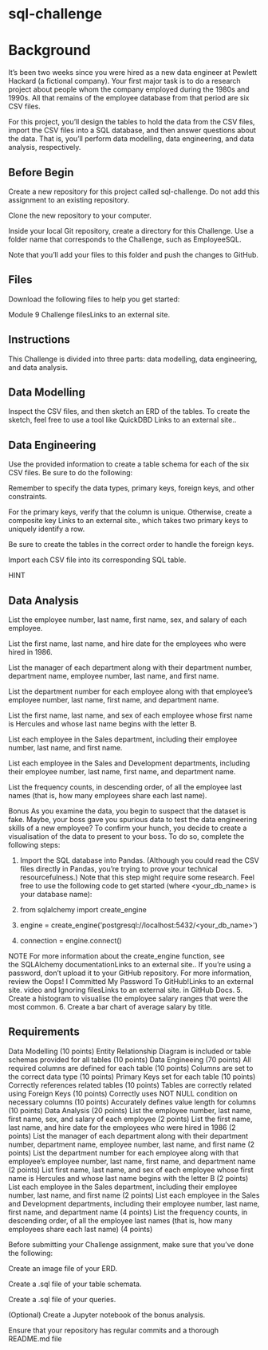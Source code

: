 # sql-challenge
# Background
It’s been two weeks since you were hired as a new data engineer at Pewlett Hackard (a fictional company). Your first major task is to do a research project about people whom the company employed during the 1980s and 1990s. All that remains of the employee database from that period are six CSV files.

For this project, you’ll design the tables to hold the data from the CSV files, import the CSV files into a SQL database, and then answer questions about the data. That is, you’ll perform data modelling, data engineering, and data analysis, respectively.

## Before Begin
Create a new repository for this project called sql-challenge. Do not add this assignment to an existing repository.

Clone the new repository to your computer.

Inside your local Git repository, create a directory for this Challenge. Use a folder name that corresponds to the Challenge, such as EmployeeSQL.

Note that you’ll add your files to this folder and push the changes to GitHub.

## Files
Download the following files to help you get started:

Module 9 Challenge filesLinks to an external site.

## Instructions
This Challenge is divided into three parts: data modelling, data engineering, and data analysis.

## Data Modelling
Inspect the CSV files, and then sketch an ERD of the tables. To create the sketch, feel free to use a tool like QuickDBD Links to an external site..

## Data Engineering
Use the provided information to create a table schema for each of the six CSV files. Be sure to do the following:

Remember to specify the data types, primary keys, foreign keys, and other constraints.

For the primary keys, verify that the column is unique. Otherwise, create a composite key Links to an external site., which takes two primary keys to uniquely identify a row.

Be sure to create the tables in the correct order to handle the foreign keys.

Import each CSV file into its corresponding SQL table.

HINT
## Data Analysis
List the employee number, last name, first name, sex, and salary of each employee.

List the first name, last name, and hire date for the employees who were hired in 1986.

List the manager of each department along with their department number, department name, employee number, last name, and first name.

List the department number for each employee along with that employee’s employee number, last name, first name, and department name.

List the first name, last name, and sex of each employee whose first name is Hercules and whose last name begins with the letter B.

List each employee in the Sales department, including their employee number, last name, and first name.

List each employee in the Sales and Development departments, including their employee number, last name, first name, and department name.

List the frequency counts, in descending order, of all the employee last names (that is, how many employees share each last name).

Bonus
As you examine the data, you begin to suspect that the dataset is
fake. Maybe, your boss gave you spurious data to test the data
engineering skills of a new employee? To confirm your hunch, you
decide to create a visualisation of the data to present to your boss.
To do so, complete the following steps:
1. Import the SQL database into Pandas. (Although you could
read the CSV files directly in Pandas, you’re trying to prove
your technical resourcefulness.) Note that this step might
require some research. Feel free to use the following code to
get started (where &lt;your_db_name&gt; is your database name):

2. from sqlalchemy import create_engine

3. engine = create_engine(&#39;postgresql://localhost:5432/&lt;your_db_name&gt;&#39;)

4. connection = engine.connect()

NOTE
For more information about the create_engine function, see
the SQLAlchemy documentationLinks to an external site..
If you’re using a password, don’t upload it to your GitHub
repository. For more information, review the Oops! I
Committed My Password To GitHub!Links to an external
site. video and Ignoring filesLinks to an external site. in
GitHub Docs.
5. Create a histogram to visualise the employee salary ranges
that were the most common.
6. Create a bar chart of average salary by title.

## Requirements
Data Modelling (10 points)
Entity Relationship Diagram is included or table schemas provided for all tables (10 points)
Data Engineeing (70 points)
All required columns are defined for each table (10 points)
Columns are set to the correct data type (10 points)
Primary Keys set for each table (10 points)
Correctly references related tables (10 points)
Tables are correctly related using Foreign Keys (10 points)
Correctly uses NOT NULL condition on necessary columns (10 points)
Accurately defines value length for columns (10 points)
Data Analysis (20 points)
List the employee number, last name, first name, sex, and salary of each employee (2 points)
List the first name, last name, and hire date for the employees who were hired in 1986 (2 points)
List the manager of each department along with their department number, department name, employee number, last name, and first name (2 points)
List the department number for each employee along with that employee’s employee number, last name, first name, and department name (2 points)
List first name, last name, and sex of each employee whose first name is Hercules and whose last name begins with the letter B (2 points)
List each employee in the Sales department, including their employee number, last name, and first name (2 points)
List each employee in the Sales and Development departments, including their employee number, last name, first name, and department name (4 points)
List the frequency counts, in descending order, of all the employee last names (that is, how many employees share each last name) (4 points)

Before submitting your Challenge assignment, make sure that you’ve done the following:

Create an image file of your ERD.

Create a .sql file of your table schemata.

Create a .sql file of your queries.

(Optional) Create a Jupyter notebook of the bonus analysis.

Ensure that your repository has regular commits and a thorough README.md file
